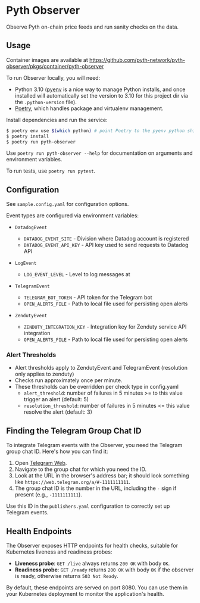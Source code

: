 # Pyth Observer

Observe Pyth on-chain price feeds and run sanity checks on the data.

## Usage

Container images are available at https://github.com/pyth-network/pyth-observer/pkgs/container/pyth-observer

To run Observer locally, you will need: 
- Python 3.10 ([pyenv](https://github.com/pyenv/pyenv) is a nice way to manage Python installs, and once installed will automatically set the version to 3.10 for this project dir via the `.python-version` file).
- [Poetry](https://python-poetry.org), which handles package and virtualenv management. 

Install dependencies and run the service:
```sh
$ poetry env use $(which python) # point Poetry to the pyenv python shim
$ poetry install
$ poetry run pyth-observer
```

Use `poetry run pyth-observer --help` for documentation on arguments and environment variables.

To run tests, use `poetry run pytest`.

## Configuration

See `sample.config.yaml` for configuration options.

Event types are configured via environment variables:

- `DatadogEvent`

  - `DATADOG_EVENT_SITE` - Division where Datadog account is registered
  - `DATADOG_EVENT_API_KEY` - API key used to send requests to Datadog API

- `LogEvent`
  - `LOG_EVENT_LEVEL` - Level to log messages at

- `TelegramEvent`
  - `TELEGRAM_BOT_TOKEN` - API token for the Telegram bot
  - `OPEN_ALERTS_FILE` - Path to local file used for persisting open alerts

- `ZendutyEvent`
  - `ZENDUTY_INTEGRATION_KEY` - Integration key for Zenduty service API integration
  - `OPEN_ALERTS_FILE` - Path to local file used for persisting open alerts

### Alert Thresholds
- Alert thresholds apply to ZendutyEvent and TelegramEvent (resolution only applies to zenduty)
- Checks run approximately once per minute.
- These thresholds can be overridden per check type in config.yaml
  - `alert_threshold`: number of failures in 5 minutes >= to this value trigger an alert (default: 5)
  - `resolution_threshold`: number of failures in 5 minutes <= this value resolve the alert (default: 3)

## Finding the Telegram Group Chat ID

To integrate Telegram events with the Observer, you need the Telegram group chat ID. Here's how you can find it:

1. Open [Telegram Web](https://web.telegram.org).
2. Navigate to the group chat for which you need the ID.
3. Look at the URL in the browser's address bar; it should look something like `https://web.telegram.org/a/#-1111111111`.
4. The group chat ID is the number in the URL, including the `-` sign if present (e.g., `-1111111111`).

Use this ID in the `publishers.yaml` configuration to correctly set up Telegram events.

## Health Endpoints

The Observer exposes HTTP endpoints for health checks, suitable for Kubernetes liveness and readiness probes:

- **Liveness probe**: `GET /live` always returns `200 OK` with body `OK`.
- **Readiness probe**: `GET /ready` returns `200 OK` with body `OK` if the observer is ready, otherwise returns `503 Not Ready`.

By default, these endpoints are served on port 8080. You can use them in your Kubernetes deployment to monitor the application's health.
